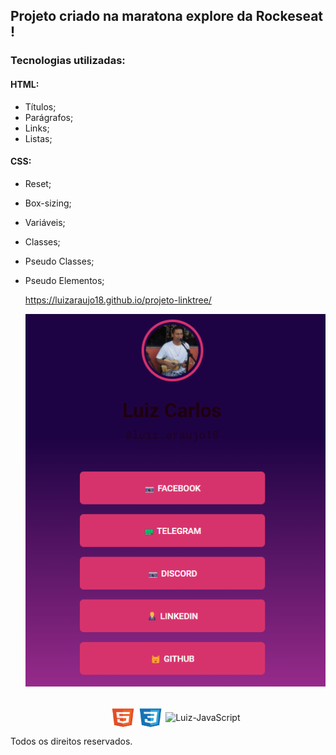 ## Projeto criado na maratona explore da Rockeseat !

### Tecnologias utilizadas:

#### HTML:

- Títulos;
- Parágrafos;
- Links;
- Listas;

#### CSS:

- Reset;
- Box-sizing;
- Variáveis;
- Classes;
- Pseudo Classes;
- Pseudo Elementos;

  https://luizaraujo18.github.io/projeto-linktree/

  ![Site](img/site.png)
  <div align= "center" style="display: inline_block"><br>
  <img align="center" alt="Luiz-HTML" height="30" width="40" src="https://raw.githubusercontent.com/devicons/devicon/master/icons/html5/html5-original.svg">
  <img align="center" alt="Luiz-CSS" height="30" width="40" src="https://raw.githubusercontent.com/devicons/devicon/master/icons/css3/css3-original.svg">
  <img align="center" alt="Luiz-JavaScript" height="30" width="40" src="https://cdn.jsdelivr.net/gh/devicons/devicon/icons/javascript/javascript-original.svg" />
  </div>

Todos os direitos reservados.
